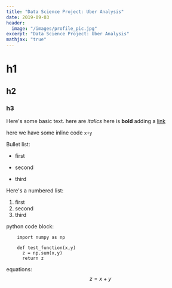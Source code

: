 ```yaml
---
title: "Data Science Project: Uber Analysis"
date: 2019-09-03
header:
  image: "/images/profile_pic.jpg"
excerpt: "Data Science Project: Uber Analysis"
mathjax: "true"
---
```

# h1
## h2
### h3

Here's some basic text.
here are *italics*
here is **bold**
adding a [link](https://www.basicmillion.com)

here we have some inline code `x+y`

Bullet list:
* first
+ second
- third

Here's a numbered list:
1. first
2. second
3. third

python code block:
```
    import numpy as np

    def test_function(x,y)
      z = np.sum(x,y)
      return z
```

equations:
$$z=x+y$$

<script src="https://gist.github.com/domvdp/4fa379fe6d25578948fad77e3a1b5adc.js"></script>
